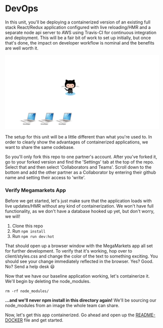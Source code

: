 # DevOps
In this unit, you'll be deploying a containerized version of an existing full stack React/Redux application configured with live reloading/HMR and a separate node api server to AWS using Travis-CI for continuous integration and deployment.  This will be a fair bit of work to set up initially, but once that's done, the impact on developer workflow is nominal and the benefits are well worth it.

![](./docs/assets/images/docker-github-aws-diagram.gif)

The setup for this unit will be a little different than what you're used to. In order to clearly show the advantages of containerized applications, we want to share the same codebase.  

So you'll only fork this repo to one partner's account. After you've forked it, go to your forked version and find the 'Settings' tab at the top of the repo.  Select that and then select 'Collaborators and Teams'. Scroll down to the bottom and add the other partner as a Collaborator by entering their github name and setting their access to 'write'.  

### Verify Megamarkets App

Before we get started, let's just make sure that the application loads with live updates/HMR without any kind of containerization.  We won't have full functionality, as we don't have a database hooked up yet, but don't worry, we will!

1. Clone this repo
2. Run `npm install`
3. Run `npm run dev:hot`

That should open up a browser window with the MegaMarkets app all set for further development.  To verify that it's working, hop over to client/styles.css and change the color of the text to something exciting.  You should see your change immediately reflected in the browser.  Yes?  Good.  No?  Send a help desk :smiley:

Now that we have our baseline application working, let's containerize it.  We'll begin by deleting the node_modules.

`rm -rf node_modules/`

**...and we'll never npm install in this directory again!** We'll be sourcing our node_modules from an image the whole team can share.

Now, let's get this app containerized.  Go ahead and open up the [README-DOCKER](https://github.com/CodesmithLLC/unit-13-devops/blob/master/README-DOCKER.md) file and get started.
